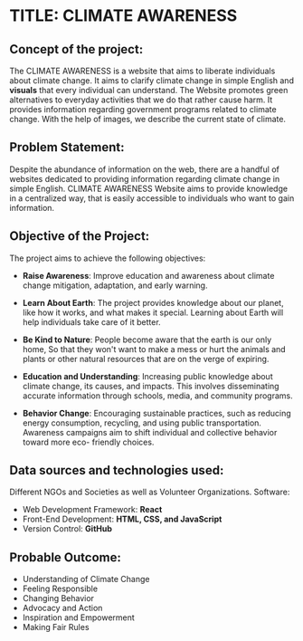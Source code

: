 # TITLE: CLIMATE AWARENESS

## Concept of the project:

The CLIMATE AWARENESS is a website that aims to liberate individuals
about climate change. It aims to clarify climate change in simple English and
**visuals** that every individual can understand. The Website promotes green
alternatives to everyday activities that we do that rather cause harm. It
provides information regarding government programs related to climate change.
With the help of images, we describe the current state of climate.

## Problem Statement:

Despite the abundance of information on the web, there are a handful of websites 
dedicated to providing information regarding climate change in simple English.
CLIMATE AWARENESS Website aims to provide knowledge in a centralized way, 
that is easily accessible to individuals who want to gain information.

## Objective of the Project:

The project aims to achieve the following objectives:

- **Raise Awareness**: Improve education and awareness about climate change
mitigation, adaptation, and early warning.

- **Learn About Earth**: The project provides knowledge about our planet, like
how it works, and what makes it special. Learning about Earth will help
individuals take care of it better. 

- **Be Kind to Nature**: People become aware that the earth is our only home, So
that they won't want to make a mess or hurt the animals and plants or other
natural resources that are on the verge of expiring.

- **Education and Understanding**: Increasing public knowledge about climate 
change, its causes, and impacts. This involves disseminating accurate 
information through schools, media, and community programs.

- **Behavior Change**: Encouraging sustainable practices, such as reducing 
energy consumption, recycling, and using public transportation. Awareness 
campaigns aim to shift individual and collective behavior toward more eco-
friendly choices.

## Data sources and technologies used:

Different NGOs and Societies as well as Volunteer Organizations.
Software:
- Web Development Framework: **React**
- Front-End Development: **HTML, CSS, and JavaScript**
- Version Control: **GitHub**

## Probable Outcome:

- Understanding of Climate Change
- Feeling Responsible
- Changing Behavior
- Advocacy and Action
- Inspiration and Empowerment
- Making Fair Rules
